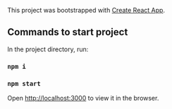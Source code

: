 This project was bootstrapped with [Create React App](https://github.com/facebook/create-react-app).

## Commands to start project

In the project directory, run:

### `npm i`

### `npm start`

Open [http://localhost:3000](http://localhost:3000) to view it in the browser.

